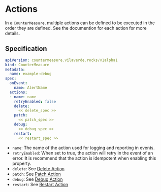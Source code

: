 # Actions

In a `CounterMeasure`, multiple actions can be defined to be executed in the order
they are defined. See the documention for each action for more details.

## Specification

```yaml
apiVersion: countermeasure.vilaverde.rocks/v1alpha1
kind: CounterMeasure
metadata:
  name: example-debug
spec:
  onEvent:
    name: AlertName
  actions:
  - name: name
    retryEnabled: false
    delete:
      << delete_spec >>
    patch:
      << patch_spec >>
    debug:
      << debug_spec >>
    restart:
      << restart_spec >>
```

* `name`: The name of the action used for logging and reporting in events.
* `retryEnabled`: When set to true, the action will retry in the event of an error.
It is recommend that the action is idempotent when enabling this property.
* `delete`: See [Delete Action](actions/delete.md)
* `patch`: See [Patch Action](actions/patch.md)
* `debug`: See [Debug Action](actions/debug.md)
* `restart`: See [Restart Action](actions/restart.md)
